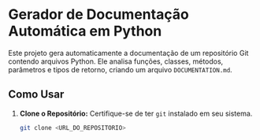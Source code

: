 # Gerador de Documentação Automática em Python

Este projeto gera automaticamente a documentação de um repositório Git contendo arquivos Python. Ele analisa funções, classes, métodos, parâmetros e tipos de retorno, criando um arquivo `DOCUMENTATION.md`.

## Como Usar

1. **Clone o Repositório:**
   Certifique-se de ter `git` instalado em seu sistema.
   ```bash
   git clone <URL_DO_REPOSITORIO>